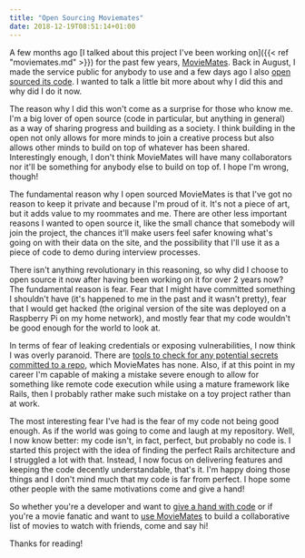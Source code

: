 ```yaml
---
title: "Open Sourcing Moviemates"
date: 2018-12-19T08:51:14+01:00
---
```

A few months ago [I talked about this project I've been working on]({{< ref
"moviemates.md" >}}) for the past few years,
[MovieMates](https://moviemates.party). Back in August, I made the service
public for anybody to use and a few days ago I also [open sourced its
code](https://gitlab.com/Ferdy89/movie_mates). I wanted to talk a little bit
more about why I did this and why did I do it now.

The reason why I did this won't come as a surprise for those who know me. I'm a
big lover of open source (code in particular, but anything in general) as a way
of sharing progress and building as a society. I think building in the open not
only allows for more minds to join a creative process but also allows other
minds to build on top of whatever has been shared. Interestingly enough, I don't
think MovieMates will have many collaborators nor it'll be something for anybody
else to build on top of. I hope I'm wrong, though!

The fundamental reason why I open sourced MovieMates is that I've got no reason
to keep it private and because I'm proud of it. It's not a piece of art, but it
adds value to my roommates and me. There are other less important reasons I
wanted to open source it, like the small chance that somebody will join the
project, the chances it'll make users feel safer knowing what's going on with
their data on the site, and the possibility that I'll use it as a piece of code
to demo during interview processes.

There isn't anything revolutionary in this reasoning, so why did I choose to
open source it now after having been working on it for over 2 years now? The
fundamental reason is fear. Fear that I might have committed something I
shouldn't have (it's happened to me in the past and it wasn't pretty), fear that
I would get hacked (the original version of the site was deployed on a Raspberry
Pi on my home network), and mostly fear that my code wouldn't be good enough for
the world to look at.

In terms of fear of leaking credentials or exposing vulnerabilities, I now think
I was overly paranoid. There are [tools to check for any potential secrets
committed to a repo](https://github.com/awslabs/git-secrets), which MovieMates
has none. Also, if at this point in my career I'm capable of making a mistake
severe enough to allow for something like remote code execution while using a
mature framework like Rails, then I probably rather make such mistake on a toy
project rather than at work.

The most interesting fear I've had is the fear of my code not being good enough.
As if the world was going to come and laugh at my repository. Well, I now know
better: my code isn't, in fact, perfect, but probably no code is. I started this
project with the idea of finding the perfect Rails architecture and I struggled
a lot with that. Instead, I now focus on delivering features and keeping the
code decently understandable, that's it. I'm happy doing those things and I
don't mind much that my code is far from perfect. I hope some other people with
the same motivations come and give a hand!

So whether you're a developer and want to [give a hand with
code](https://gitlab.com/Ferdy89/movie_mates) or if you're a movie fanatic and
want to [use MovieMates](https://moviemates.party) to build a collaborative list
of movies to watch with friends, come and say hi!

Thanks for reading!
